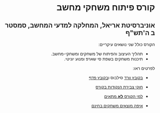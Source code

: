 <div dir='rtl' lang='he'>

# קורס פיתוח משחקי מחשב
## אוניברסיטת אריאל, המחלקה למדעי המחשב, סמסטר ב ה'תש"ף 

הקורס כולל שני נושאים עיקריים:

* תהליך העיצוב והפיתוח של משחקים ומשחקי-מחשב.
* תיכנות משחקים בשפת סי שארפ ומנוע יוניטי. 

לפרטים ראו:

* [בקובץ וורד](syllabus.docx) סילבוס  ו[בקובץ פדף](syllabus.pdf)

* [חוקי צבירת הנקודות בקורס](grade-rules.md)

* [למי הקורס **לא** מתאים](disclaimer.md)

* [איפה מוצאים משחקים בחינם](free-games.md)


</div>